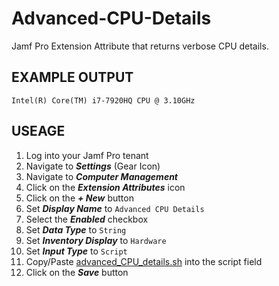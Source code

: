 # Advanced-CPU-Details
Jamf Pro Extension Attribute that returns verbose CPU details.

## EXAMPLE OUTPUT
```Intel(R) Core(TM) i7-7920HQ CPU @ 3.10GHz```

## USEAGE
1. Log into your Jamf Pro tenant
2. Navigate to **_Settings_** (Gear Icon)
3. Navigate to **_Computer Management_**
4. Click on the **_Extension Attributes_** icon
5. Click on the **_+ New_** button
6. Set **_Display Name_** to ```Advanced CPU Details```
7. Select the **_Enabled_** checkbox
8. Set **_Data Type_** to ```String```
9. Set **_Inventory Display_** to ```Hardware```
10. Set **_Input Type_** to ```Script```
11. Copy/Paste [advanced_CPU_details.sh](https://github.com/cainehorr/Advanced-CPU-Details/blob/master/advanced_CPU_details.sh) into the script field
12. Click on the **_Save_** button
